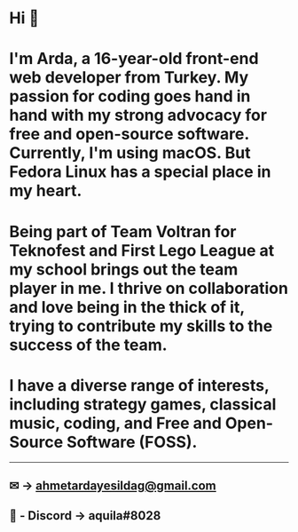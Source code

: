 # Hi 👋
# I'm Arda, a 16-year-old front-end web developer from Turkey. My passion for coding goes hand in hand with my strong advocacy for free and open-source software. Currently, I'm using macOS. But Fedora Linux has a special place in my heart.

# Being part of Team Voltran for Teknofest and First Lego League at my school brings out the team player in me. I thrive on collaboration and love being in the thick of it, trying to contribute my skills to the success of the team.

# I have a diverse range of interests, including strategy games, classical music, coding, and Free and Open-Source Software (FOSS).

----
## ✉ -> ahmetardayesildag@gmail.com
## 🔗 - Discord -> aquila#8028

